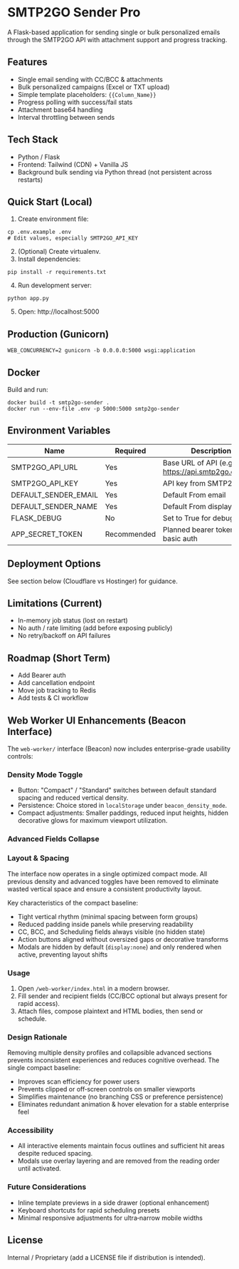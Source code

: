 # SMTP2GO Sender Pro

A Flask-based application for sending single or bulk personalized emails through the SMTP2GO API with attachment support and progress tracking.

## Features
- Single email sending with CC/BCC & attachments
- Bulk personalized campaigns (Excel or TXT upload)
- Simple template placeholders: `{{Column_Name}}`
- Progress polling with success/fail stats
- Attachment base64 handling
- Interval throttling between sends

## Tech Stack
- Python / Flask
- Frontend: Tailwind (CDN) + Vanilla JS
- Background bulk sending via Python thread (not persistent across restarts)

## Quick Start (Local)
1. Create environment file:
```
cp .env.example .env
# Edit values, especially SMTP2GO_API_KEY
```
2. (Optional) Create virtualenv.
3. Install dependencies:
```
pip install -r requirements.txt
```
4. Run development server:
```
python app.py
```
5. Open: http://localhost:5000

## Production (Gunicorn)
```
WEB_CONCURRENCY=2 gunicorn -b 0.0.0.0:5000 wsgi:application
```

## Docker
Build and run:
```
docker build -t smtp2go-sender .
docker run --env-file .env -p 5000:5000 smtp2go-sender
```

## Environment Variables
| Name | Required | Description |
|------|----------|-------------|
| SMTP2GO_API_URL | Yes | Base URL of API (e.g. https://api.smtp2go.com/v3) |
| SMTP2GO_API_KEY | Yes | API key from SMTP2GO |
| DEFAULT_SENDER_EMAIL | Yes | Default From email |
| DEFAULT_SENDER_NAME | Yes | Default From display name |
| FLASK_DEBUG | No | Set to True for debug mode |
| APP_SECRET_TOKEN | Recommended | Planned bearer token for basic auth |

## Deployment Options
See section below (Cloudflare vs Hostinger) for guidance.

## Limitations (Current)
- In-memory job status (lost on restart)
- No auth / rate limiting (add before exposing publicly)
- No retry/backoff on API failures

## Roadmap (Short Term)
- Add Bearer auth
- Add cancellation endpoint
- Move job tracking to Redis
- Add tests & CI workflow

## Web Worker UI Enhancements (Beacon Interface)
The `web-worker/` interface (Beacon) now includes enterprise-grade usability controls:

### Density Mode Toggle
- Button: "Compact" / "Standard" switches between default standard spacing and reduced vertical density.
- Persistence: Choice stored in `localStorage` under `beacon_density_mode`.
- Compact adjustments: Smaller paddings, reduced input heights, hidden decorative glows for maximum viewport utilization.

### Advanced Fields Collapse
### Layout & Spacing
The interface now operates in a single optimized compact mode. All previous density and advanced toggles have been removed to eliminate wasted vertical space and ensure a consistent productivity layout.

Key characteristics of the compact baseline:
- Tight vertical rhythm (minimal spacing between form groups)
- Reduced padding inside panels while preserving readability
- CC, BCC, and Scheduling fields always visible (no hidden state)
- Action buttons aligned without oversized gaps or decorative transforms
- Modals are hidden by default (`display:none`) and only rendered when active, preventing layout shifts

### Usage
1. Open `/web-worker/index.html` in a modern browser.
2. Fill sender and recipient fields (CC/BCC optional but always present for rapid access).
3. Attach files, compose plaintext and HTML bodies, then send or schedule.

### Design Rationale
Removing multiple density profiles and collapsible advanced sections prevents inconsistent experiences and reduces cognitive overhead. The single compact baseline:
- Improves scan efficiency for power users
- Prevents clipped or off‑screen controls on smaller viewports
- Simplifies maintenance (no branching CSS or preference persistence)
- Eliminates redundant animation & hover elevation for a stable enterprise feel

### Accessibility
- All interactive elements maintain focus outlines and sufficient hit areas despite reduced spacing.
- Modals use overlay layering and are removed from the reading order until activated.

### Future Considerations
- Inline template previews in a side drawer (optional enhancement)
- Keyboard shortcuts for rapid scheduling presets
- Minimal responsive adjustments for ultra‑narrow mobile widths

## License
Internal / Proprietary (add a LICENSE file if distribution is intended).
